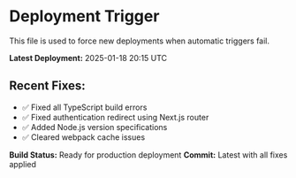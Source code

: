 # Deployment Trigger

This file is used to force new deployments when automatic triggers fail.

**Latest Deployment:** 2025-01-18 20:15 UTC

## Recent Fixes:
- ✅ Fixed all TypeScript build errors
- ✅ Fixed authentication redirect using Next.js router
- ✅ Added Node.js version specifications
- ✅ Cleared webpack cache issues

**Build Status:** Ready for production deployment
**Commit:** Latest with all fixes applied 